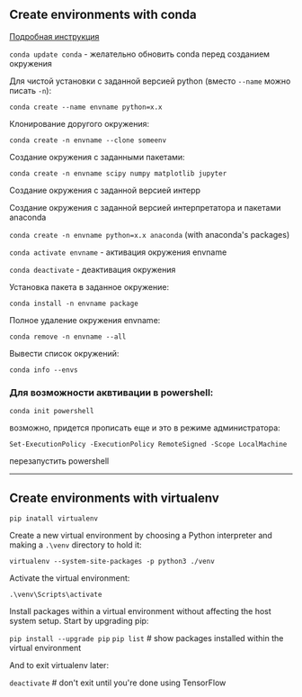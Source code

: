 ## Сreate environments with **conda**

[Подробная инструкция](https://conda.io/projects/conda/en/latest/user-guide/tasks/manage-environments.html#activating-an-environment)

`conda update conda` - желательно обновить conda перед созданием окружения

Для чистой установки c заданной версией python (вместо `--name` можно писать `-n`):

`conda create --name envname python=x.x`

Клонирование доругого окружения:

`conda create -n envname --clone someenv`

Создание окружения с заданными пакетами:

`conda create -n envname scipy numpy matplotlib jupyter`

Создание окружения с заданной версией интерр

Создание окружения с заданной версией интерпретатора и пакетами anaconda

`conda create -n envname python=x.x anaconda`
(with anaconda's packages)

`conda activate envname` - активация окружения envname

`conda deactivate` - деактивация окружения

Установка пакета в заданное окружение:

`conda install -n envname package`

Полное удаление окружения envname:

`conda remove -n envname --all`

Вывести список окружений:

`conda info --envs`


### Для возможности аквтивации в powershell:

`conda init powershell`

возможно, придется прописать еще и это в режиме администратора:

`Set-ExecutionPolicy -ExecutionPolicy RemoteSigned -Scope LocalMachine`

перезапустить powershell

---

## Сreate environments with **virtualenv**

`pip inatall virtualenv`

Create a new virtual environment by choosing a Python interpreter and making a `.\venv` directory to hold it:

`virtualenv --system-site-packages -p python3 ./venv`

Activate the virtual environment:

`.\venv\Scripts\activate`

Install packages within a virtual environment without affecting the host system setup. Start by upgrading pip:

`pip install --upgrade pip`
`pip list`  # show packages installed within the virtual environment

And to exit virtualenv later:

`deactivate`  # don't exit until you're done using TensorFlow
